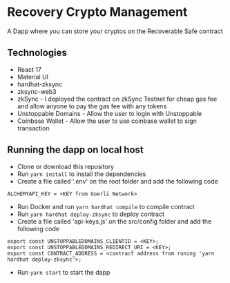 # Recovery Crypto Management
A Dapp where you can store your cryptos on the Recoverable Safe contract

## Technologies
- React 17
- Material UI
- hardhat-zksync
- zksync-web3
- zkSync - I deployed the contract on zkSync Testnet for cheap gas fee and allow anyone to pay the gas fee with any tokens
- Unstoppable Domains - Allow the user to login with Unstoppable
- Coinbase Wallet - Allow the user to use coinbase wallet to sign transaction 

## Running the dapp on local host
- Clone or download this repository
- Run `yarn install` to install the dependencies
- Create a file called '.env' on the root folder and add the following code
```
ALCHEMYAPI_KEY = <KEY from Goerli Network>
```
- Run Docker and run `yarn hardhat compile` to compile contract
- Run `yarn hardhat deploy-zksync` to deploy contract
- Create a file called 'api-keys.js' on the src/config folder and add the following code
```
export const UNSTOPPABLEDOMAINS_CLIENTID = <KEY>;
export const UNSTOPPABLEDOMAINS_REDIRECT_URI = <KEY>;
export const CONTRACT_ADDRESS = <contract address from runing 'yarn hardhat deploy-zksync'>;
```
- Run `yarn start` to start the dapp